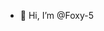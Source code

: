 - 👋 Hi, I’m @Foxy-5


<!---
Foxy-5/Foxy-5 is a ✨ special ✨ repository because its `README.md` (this file) appears on your GitHub profile.
You can click the Preview link to take a look at your changes.
--->

